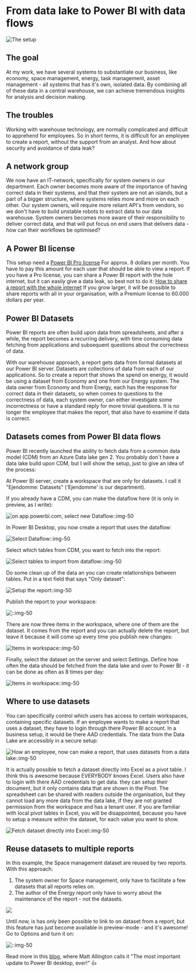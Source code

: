 # From data lake to Power BI with data flows

![The setup](flow.drawio.svg)

## The goal
At my work, we have several systems to substantiate our business, like economy, space management, energy, task management, asset management - all systems that has it's own, isolated data. By combining all of these data in a central warehouse, we can achieve  tremendous insights for analysis and decision making.

## The troubles
Working with warehouse technology, are normally complicated and difficult to apprehend for employees. So in short terms, it is difficult for an employee to create a report, without the support from an analyst. And how about security and avoidance of data leak?

## A network group
We now have an IT-network, specifically for system owners in our department. Each owner becomes more aware of the importance of having correct data in their systems, and that their system are not an islands, but a part of a bigger structure, where systems relies more and more on each other. 
Our system owners, will require more reliant API's from vendors, so we don't have to build unstable robots to extract data to our data warehouse.
System owners becomes more aware of their responsibility to deliver correct data, and that will put focus on end users that delivers data - how can their workflows be optimised?

## A Power BI license
This setup need a [Power BI Pro license](https://powerbi.microsoft.com/en-us/pricing/) For approx. 8 dollars per month. You have to pay this amount for each user that should be able to view a report. If you have a Pro license, you can share a Power BI report with the hole internet, but it can easily give a data leak, so best not to do it:
[How to share a report with the whole internet](powerbi-share-report-on-internet.png)
If you grow larger, it will be possible to share reports with all in your organisation, with a Premium license to 60.000 dollars per year.

## Power BI Datasets
Power BI reports are often build upon data from spreadsheets, and after a while, the report becomes a recurring delivery, with time consuming data fetching from applications and subsequent questions about the correctness of data.

With our warehouse approach, a report gets data from formal datasets at our Power BI server. Datasets are collections of data from each of our applications. So to create a report that shows the spend on energy, it would be using a dataset from Economy and one from our Energy system. The data owner from Economy and from Energy, each has the response for correct data in their datasets, so when comes to questions to the correctness of data, each system owner, can either investigate some incorrectness or have a standard reply for more trivial questions. It is no longer the employee that makes the report, that also have to examine if data is correct.

## Datasets comes from Power BI data flows
Power BI recently launched the ability to fetch data from a common data model (CDM) from an Azure Data lake gen 2. You probably don´t have a data lake build upon CDM, but I will show the setup, just to give an idea of the process:

At Power BI server, create a workspace that are only for datasets. I call it "Ejendomme: Datasets" ('Ejendomme' is our department).

If you already have a CDM, you can make the dataflow here (it is only in preview, as I write):

![on app.powerbi.com, select new Dataflow::img-50](powerbi-create-dataflow-1.png)

In Power BI Desktop, you now create a report that uses the dataflow:

![Select Dataflow::img-50](powerbi-create-dataflow-4.png)

Select which tables from CDM, you want to fetch into the report:

![Select tables to import from dataflow::img-50](powerbi-create-dataflow-5.png)

Do some clean up of the data an you can create relationships between tables. Put in a text field that says "Only dataset":

![Setup the report::img-50](powerbi-create-dataflow-6.png)

Publish the report to your workspace:

![::img-50](powerbi-create-dataflow-7.png)

There are now three items in the workspace, where one of them are the dataset. It comes from the report and you can actually delete the report, but leave it because it will come up every time you publish new changes:

![Items in workspace::img-50](powerbi-create-dataflow-8.png)

Finally, select the dataset on the server and select Settings. Define how often the data should be fetched from the data lake and over to Power BI - it can be done as often as 8 times per day:

![Items in workspace::img-50](powerbi-create-dataflow-9.png)

## Where to use datasets
You can specifically control which users has access to certain workspaces, containing specific datasets.
If an employee wants to make a report that uses a dataset, they have to login through there Power BI account. In a business setup, it would be there AAD credentials. The data from the Data Lake are accessibly in a secure setup:

![How an employee, now can make a report, that uses datasets from a data lake::img-50](powerbi-fetch-dataset-1.png)

It is actually possible to fetch a dataset directly into Excel as a pivot table. I think this is awesome because EVERYBODY knows Excel. Users also have to login with there AAD credentials to get data. they can setup their document, but it only contains data that are shown in the Pivot. The spreadsheet can be shared with readers outside the organisation, but they cannot load any more data from the data lake, if they are not granted permission from the workspace and has a tenant user.
If you are familiar with local pivot tables in Excel, you will be disappointed, because you have to setup a measure within the dataset, for each value you want to show.

![Fetch dataset directly into Excel::img-50](powerbi-fetch-dataset-2.png)

## Reuse datasets to multiple reports
In this example, the Space management dataset are reused by two reports. With this approach:
1. The system owner for Space management, only have to facilitate a few datasets that all reports relies on.
2. The author of the Energy report only have to worry about the maintenance of the report - not the datasets.

![](powerbi-datasets.drawio.svg)

Until now, is has only been possible to link to on dataset from a report, but this feature has just become available in preview-mode - and it's awesome!
Go to Options and turn it on:

![::img-50](powerbi-preview-feature.png)

Read more in this [blog](https://exceleratorbi.com.au/the-most-important-update-to-power-bi-desktop-ever/), where Matt Allington calls it "The most important update to Power BI desktop, ever!" :thumbsup: